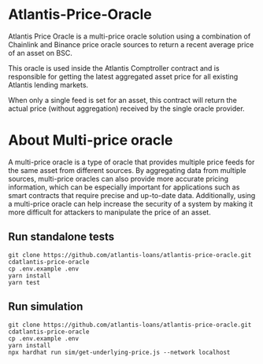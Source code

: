 # Atlantis-Price-Oracle
Atlantis Price Oracle is a multi-price oracle solution using a combination of Chainlink and Binance price oracle sources to return a recent average price of an asset on BSC.

This oracle is used inside the Atlantis Comptroller contract and is responsible for getting the latest aggregated asset price for all existing Atlantis lending markets.

When only a single feed is set for an asset, this contract will return the actual price (without aggregation) received by the single oracle provider.

# About Multi-price oracle
A multi-price oracle is a type of oracle that provides multiple price feeds for the same asset from different sources. 
By aggregating data from multiple sources, multi-price oracles can also provide more accurate pricing information, which can be especially important for applications such as smart contracts that require precise and up-to-date data. Additionally, using a multi-price oracle can help increase the security of a system by making it more difficult for attackers to manipulate the price of an asset.

## Run standalone tests

```shell
git clone https://github.com/atlantis-loans/atlantis-price-oracle.git
cdatlantis-price-oracle
cp .env.example .env
yarn install
yarn test
```

## Run simulation

```shell
git clone https://github.com/atlantis-loans/atlantis-price-oracle.git
cdatlantis-price-oracle
cp .env.example .env
yarn install
npx hardhat run sim/get-underlying-price.js --network localhost
```


